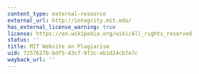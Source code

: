 ```yaml
---
content_type: external-resource
external_url: http://integrity.mit.edu/
has_external_license_warning: true
license: https://en.wikipedia.org/wiki/All_rights_reserved
status: ''
title: MIT Website on Plagiarism
uid: 7257627b-bdf5-43cf-9f2c-eb1d24cb7e7c
wayback_url: ''
---
```

